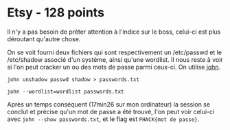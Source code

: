 # Etsy - 128 points

Il n'y a pas besoin de prêter attention à l'indice sur le boss, celui-ci est plus déroutant qu'autre chose.

On se voit fourni deux fichiers qui sont respectivement un /etc/passwd et le /etc/shadow associé d'un système, ainsi qu'une wordlist. Il nous reste à voir si l'on peut cracker un ou des mots de passe parmi ceux-ci. On utilise [john](https://github.com/openwall/john).

`john unshadow passwd shadow > passwords.txt`
    
`john --wordlist=wordlist passwords.txt`

Après un temps conséquent (17min26 sur mon ordinateur) la session se conclut et précise qu'un mot de passe a été trouvé, l'on peut voir celui-ci avec `john --show passwords.txt`, et le flag est `PHACK{mot de passe}`.